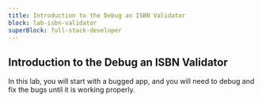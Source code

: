 ```yaml
---
title: Introduction to the Debug an ISBN Validator
block: lab-isbn-validator
superBlock: full-stack-developer
---
```


## Introduction to the Debug an ISBN Validator

In this lab, you will start with a bugged app, and you will need to debug and fix the bugs until it is working properly.
